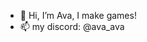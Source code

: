 - 👋 Hi, I’m Ava, I make games!
- 📫 my discord: @ava_ava

<!---
AryAryy/AryAryy is a ✨ special ✨ repository because its `README.md` (this file) appears on your GitHub profile.
You can click the Preview link to take a look at your changes.
--->
